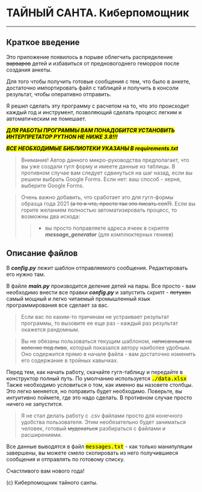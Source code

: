 # <b>ТАЙНЫЙ САНТА. Киберпомощник</b>
***
## Краткое введение

Это приложение появилось в порыве облегчить распределение ~~варваров~~ детей и
избавиться от предновогоднего геморроя после создания анкеты. 

Для того чтобы получить готовые сообщения с тем, что было в анкете, достаточно
импортировать файл с таблицей и получить в консоли результат, чтобы оперативно отправить.

Я решил сделать эту программу с расчетом на то, что это происходит каждый год и инструмент,
позволяющий сделать процесс легким и автоматическим не помешает.

<mark>***ДЛЯ РАБОТЫ ПРОГРАММЫ ВАМ ПОНАДОБИТСЯ УСТАНОВИТЬ ИНТЕРПРЕТАТОР PYTHON НЕ НИЖЕ 3.8!!!*** </mark>

<mark>***ВСЕ НЕОБХОДИМЫЕ БИБЛИОТЕКИ УКАЗАНЫ В  requirements.txt*** </mark>

>Внимание! Автор данного микро-руководства предполагает, что вы уже создали 
> гугл форму и имеете данные из таблицы. В противном случае вам следует 
> сдвинуться на шаг назад, если вы решили выбрать Google Forms. Если нет: ваш
> способ - херня, выберите Google Forms.
 
>Очень важно добавить, что сработает это для гугл-формы образца года 2021 ~~(а то я что, просто так это писать сел?)~~.
Если вы горите желанием полностью автоматизировать процесс, то возможны два исхода:
>>- вы просто поправляете адреса ячеек в скрипте ***message_generator*** 
(для комплюктерных гениев)

## Описание файлов
В ***config.py*** лежит шаблон отправляемого сообщения. Редактировать его нужно там.


В файле ***main.py*** производится деление детей на пары. Все просто - вам необходимо внести 
все правки ***config.py*** и запустить скрипт - ~~петухон~~ самый мощный
и легко читаемый промышленный язык программирования все сделает за вас.

> Если вас по каким-то причинам не устраивает результат программы, то вызовите ее еще раз -
> каждый раз результат окажется рандомным.


> Вы не обязаны пользоваться текущим шаблоном, ~~написанным на коленке под пиво~~,
> который показался автору наиболее удобным.
> Оно содержится прямо в начале файла - вам достаточно изменить его содержание в тройных кавычках.

Перед тем, как начать работу, скачайте гугл-таблицу и передайте в конструктор полный путь. По умолчанию используется
<mark><samp>./data.xlsx</samp></mark> Также необходимо условиться о том, как именно вы назовете столбцы. Это легко
меняется, но поправить будет необходимо. Поверьте, вы интуитивно поймете, где это надо сделать. 
В противном случае просто ничего не запустится.

> Я не стал делать работу с .csv файлами просто для конечного удобства пользователя. Этим необязательно будет заниматься
> человек, готовый ~~мудохаться~~ разбираться с файлами и расширениями.

Все данные выводятся в файл <mark><samp>messages.txt</samp></mark> - как только манипуляции завершены, вы можете смело
скопировать из него получившиеся сообщения 
и отправлять по готовому списку. 

Счастливого вам нового года!

(с) Киберпомощник тайного санты.
